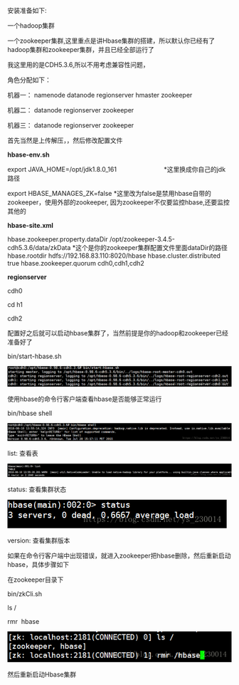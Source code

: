 安装准备如下:

一个hadoop集群

一个zookeeper集群,这里重点是讲Hbase集群的搭建，所以默认你已经有了hadoop集群和zookeeper集群，并且已经全部运行了

我这里用的是CDH5.3.6,所以不用考虑兼容性问题，

角色分配如下：

机器一：  namenode   datanode   regionserver   hmaster     zookeeper

机器二：  datanode     regionserver     zookeeper

机器三：  datanode     regionserver     zookeeper

首先当然是上传解压，，然后修改配置文件

**hbase-env.sh**

export JAVA\_HOME=/opt/jdk1.8.0\_161                           *这里换成你自己的jdk路径

export HBASE\_MANAGES\_ZK=false                             *这里改为false是禁用hbase自带的zookeeper，使用外部的zookeeper,                                                                                                     因为zookeeper不仅要监控hbase,还要监控其他的

**hbase-site.xml**

<property>  
<name>hbase.zookeeper.property.dataDir</name>  
<value>/opt/zookeeper-3.4.5-cdh5.3.6/data/zkData</value>                    *这个是你的zookeeper集群配置文件里面dataDir的路径  
</property>  
<property>  
<name>hbase.rootdir</name>  
<value>hdfs://192.168.83.110:8020/hbase</value>  
</property>  
<property>  
<name>hbase.cluster.distributed</name>  
<value>true</value>  
</property>  
<property>  
<name>hbase.zookeeper.quorum</name>  
<value>cdh0,cdh1,cdh2</value>  
</property>

**regionserver**

cdh0

cd h1

cdh2

配置好之后就可以启动hbase集群了，当然前提是你的hadoop和zookeeper已经准备好了

bin/start-hbase.sh

![avatar](大数据/hbase/hbase集群搭建png/20180810141221125.png)

使用hbase的命令行客户端查看hbase是否能够正常运行

bin/hbase  shell

![avatar](大数据/hbase/hbase集群搭建png/20180810141331635.png)

list:   查看表

![avatar](大数据/hbase/hbase集群搭建png/20180810141502563.png)

status:    查看集群状态

![avatar](大数据/hbase/hbase集群搭建png/20180810141520278.png)

version:    查看集群版本

如果在命令行客户端中出现错误，就进入zookeeper把hbase删除，然后重新启动hbase，具体步骤如下

在zookeeper目录下

bin/zkCli.sh

ls /

rmr  hbase

![avatar](大数据/hbase/hbase集群搭建png/20180810141909237.png)

然后重新启动Hbase集群


